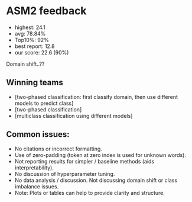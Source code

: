 # ASM2 feedback
- highest: 24.1
- avg: 78.84%
- Top10%: 92%
- best report: 12.8
- our score: 22.6 (90%)

Domain shift..??
 
## Winning teams
- [two-phased classification: first classify domain, then use different models to predict class]
- [two-phased classification]
- [multiclass classification using different models]

## Common issues:
- No citations or incorrect formatting.
- Use of zero-padding (token at zero index is used for unknown words).
- Not reporting results for simpler / baseline methods (aids interpretability).
- No discussion of hyperparameter tuning.
- No data analysis / discussion.
Not discussing domain shift or class imbalance issues.
- Note: Plots or tables can help to provide clarity and structure.